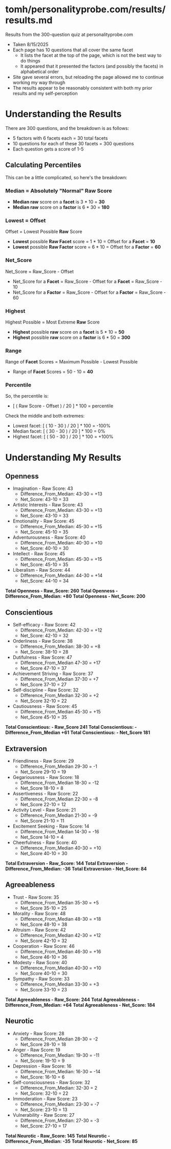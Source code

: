 
# tomh/personalityprobe.com/results/results.md

Results from the 300-question quiz at personalityprobe.com

- Taken 8/15/2025
- Each page has 10 questions that all cover the same facet
  - It lists the facet at the top of the page, which is not the best way to do things
  - It appeared that it presented the factors (and possibly the facets) in alphabetical order
- Site gave several errors, but reloading the page allowed me to continue working my way through
- The results appear to be reasonably consistent with both my prior results and my self-perception


# Understanding the Results

There are 300 questions, and the breakdown is as follows:

- 5 factors with 6 facets each = 30 total facets
- 10 questions for each of these 30 facets = 300 questions
- Each question gets a score of 1-5

## Calculating Percentiles

This can be a little complicated, so here's the breakdown:

### Median = Absolutely "Normal" **Raw** Score

- **Median raw** score on a **facet** is 3 * 10 = **30**
- **Median raw** score on a **factor** is 6 * 30 = **180**

### Lowest = Offset

Offset = Lowest Possible **Raw** Score

- **Lowest** possible **Raw Facet** score = 1 * 10 = Offset for a **Facet** = **10**
- **Lowest** possible **Raw Factor** score = 6 * 10 = Offset for a **Factor** = **60**

### Net_Score

Net_Score = Raw_Score - Offset

- Net_Score for a **Facet** = Raw_Score - Offset for a **Facet** = Raw_Score - 10
- Net_Score for a **Factor** = Raw_Score - Offset for a **Factor** = Raw_Score - 60

### Highest

Highest Possible = Most Extreme **Raw** Score

- **Highest** possible **raw** score on a **facet** is 5 * 10 = **50**
- **Highest** possible **raw** score on a **factor** is 6 * 50 = **300**

### Range

Range of **Facet** Scores = Maximum Possible - Lowest Possible

- Range of **Facet** Scores = 50 - 10 = **40**

### Percentile

So, the percentile is:

- [ ( Raw Score - Offset ) / 20 ] * 100 = percentile

Check the middle and both extremes:

- Lowest facet: [ ( 10 - 30 ) / 20 ] * 100 = -100%
- Median facet: [ ( 30 - 30 ) / 20 ] * 100 = 0%
- Highest facet: [ ( 50 - 30 ) / 20 ] * 100 = +100%


# Understanding My Results

## Openness

- Imagination - Raw Score: 43
  - Difference_From_Median: 43-30 = +13
  - Net_Score: 43-10 = 33
- Artistic Interests - Raw Score: 43
  - Difference_From_Median: 43-30 = +13
  - Net_Score: 43-10 = 33
- Emotionality - Raw Score: 45
  - Difference_From_Median: 45-30 = +15
  - Net_Score: 45-10 = 35
- Adventurousness - Raw Score: 40
  - Difference_From_Median: 40-30 = +10
  - Net_Score: 40-10 = 30
- Intellect - Raw Score: 45
  - Difference_From_Median: 45-30 = +15
  - Net_Score: 45-10 = 35
- Liberalism - Raw Score: 44
  - Difference_From_Median: 44-30 = +14
  - Net_Score: 44-10 = 34

**Total Openness - Raw_Score: 260**
**Total Openness - Difference_From_Median: +80**
**Total Openness - Net_Score: 200**

## Conscientious

- Self-efficacy - Raw Score: 42
  - Difference_From_Median: 42-30 = +12
  - Net_Score: 42-10 = 32
- Orderliness - Raw Score: 38
  - Difference_From_Median: 38-30 = +8
  - Net_Score: 38-10 = 28
- Dutifulness - Raw Score: 47
  - Difference_From_Median 47-30 = +17
  - Net_Score 47-10 = 37
- Achievement Striving - Raw Score: 37
  - Difference_From_Median 37-30 = +7
  - Net_Score 37-10 = 27
- Self-discipline - Raw Score: 32
  - Difference_From_Median 32-30 = +2
  - Net_Score 32-10 = 22
- Cautiousness - Raw Score: 45
  - Difference_From_Median 45-30 = +15
  - Net_Score 45-10 = 35

**Total Conscientious: - Raw_Score 241**
**Total Conscientious: - Difference_From_Median +61**
**Total Conscientious: - Net_Score 181**

## Extraversion

- Friendliness - Raw Score: 29
  - Difference_From_Median 29-30 = -1
  - Net_Score 29-10 = 19
- Gegariousness - Raw Score: 18
  - Difference_From_Median 18-30 = -12
  - Net_Score 18-10 = 8
- Assertiveness - Raw Score: 22
  - Difference_From_Median 22-30 = -8
  - Net_Score 22-10 = 12
- Activity Level - Raw Score: 21
  - Difference_From_Median 21-30 = -9
  - Net_Score 21-10 = 11
- Excitement Seeking - Raw Score: 14
  - Difference_From_Median 14-30 = -16
  - Net_Score 14-10 = 4
- Cheerfulness - Raw Score: 40
  - Difference_From_Median 40-30 = +10
  - Net_Score 40-10 = 30

**Total Extraversion - Raw_Score: 144**
**Total Extraversion - Difference_From_Median: -36**
**Total Extraversion - Net_Score: 84**

## Agreeableness

- Trust - Raw Score: 35
  - Difference_From_Median 35-30 = +5
  - Net_Score 35-10 = 25
- Morality - Raw Score: 48
  - Difference_From_Median 48-30 = +18
  - Net_Score 48-10 = 38
- Altruism - Raw Score: 42
  - Difference_From_Median 42-30 = +12
  - Net_Score 42-10 = 32
- Cooperation - Raw Score: 46
  - Difference_From_Median 46-30 = +16
  - Net_Score 46-10 = 36
- Modesty - Raw Score: 40
  - Difference_From_Median 40-30 = +10
  - Net_Score 40-10 = 30
- Sympathy - Raw Score: 33
  - Difference_From_Median 33-30 = +3
  - Net_Score 33-10 = 23

**Total Agreeableness - Raw_Score: 244**
**Total Agreeableness - Difference_From_Median: +64**
**Total Agreeableness - Net_Score: 184**

## Neurotic

- Anxiety - Raw Score: 28
  - Difference_From_Median 28-30 = -2
  - Net_Score 28-10 = 18
- Anger - Raw Score: 19
  - Difference_From_Median: 19-30 = -11
  - Net_Score: 19-10 = 9
- Depression - Raw Score: 16
  - Difference_From_Median: 16-30 = -14
  - Net_Score: 16-10 = 6
- Self-consciousness - Raw Score: 32
  - Difference_From_Median: 32-30 = 2
  - Net_Score: 32-10 = 22
- Immoderation - Raw Score: 23
  - Difference_From_Median: 23-30 = -7
  - Net_Score: 23-10 = 13
- Vulnerability - Raw Score: 27
  - Difference_From_Median: 27-30 = -3
  - Net_Score: 27-10 = 17

**Total Neurotic - Raw_Score: 145**
**Total Neurotic - Difference_From_Median: -35**
**Total Neurotic - Net_Score: 85**

